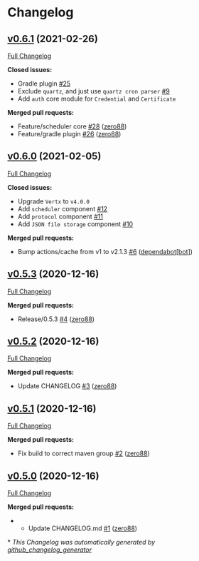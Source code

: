 # Changelog

## [v0.6.1](https://github.com/zero88/qwe/tree/v0.6.1) (2021-02-26)

[Full Changelog](https://github.com/zero88/qwe/compare/v0.6.0...HEAD)

**Closed issues:**

- Gradle plugin [\#25](https://github.com/zero88/qwe/issues/25)
- Exclude `quartz`, and just use `quartz cron parser` [\#9](https://github.com/zero88/qwe/issues/9)
- Add `auth` core module for `Credential` and `Certificate`

**Merged pull requests:**

- Feature/scheduler core [\#28](https://github.com/zero88/qwe/pull/28) ([zero88](https://github.com/zero88))
- Feature/gradle plugin [\#26](https://github.com/zero88/qwe/pull/26) ([zero88](https://github.com/zero88))

## [v0.6.0](https://github.com/zero88/qwe/tree/v0.6.0) (2021-02-05)

[Full Changelog](https://github.com/zero88/qwe/compare/v0.5.3...v0.6.0)

**Closed issues:**

- Upgrade `Vertx` to `v4.0.0`
- Add `scheduler` component [\#12](https://github.com/zero88/qwe/issues/12)
- Add `protocol` component [\#11](https://github.com/zero88/qwe/issues/11)
- Add `JSON file storage` component [\#10](https://github.com/zero88/qwe/issues/10)

**Merged pull requests:**

- Bump actions/cache from v1 to v2.1.3 [\#6](https://github.com/zero88/qwe/pull/6) ([dependabot[bot]](https://github.com/apps/dependabot))

## [v0.5.3](https://github.com/zero88/qwe/tree/v0.5.3) (2020-12-16)

[Full Changelog](https://github.com/zero88/qwe/compare/v0.5.2...v0.5.3)

**Merged pull requests:**

- Release/0.5.3 [\#4](https://github.com/zero88/qwe/pull/4) ([zero88](https://github.com/zero88))

## [v0.5.2](https://github.com/zero88/qwe/tree/v0.5.2) (2020-12-16)

[Full Changelog](https://github.com/zero88/qwe/compare/v0.5.1...v0.5.2)

**Merged pull requests:**

- Update CHANGELOG [\#3](https://github.com/zero88/qwe/pull/3) ([zero88](https://github.com/zero88))

## [v0.5.1](https://github.com/zero88/qwe/tree/v0.5.1) (2020-12-16)

[Full Changelog](https://github.com/zero88/qwe/compare/v0.5.0...v0.5.1)

**Merged pull requests:**

- Fix build to correct maven group [\#2](https://github.com/zero88/qwe/pull/2) ([zero88](https://github.com/zero88))

## [v0.5.0](https://github.com/zero88/qwe/tree/v0.5.0) (2020-12-16)

[Full Changelog](https://github.com/zero88/qwe/compare/438aa925ff4f928ffc343ddfde9ef859b0854014...v0.5.0)

**Merged pull requests:**

- - Update CHANGELOG.md [\#1](https://github.com/zero88/qwe/pull/1) ([zero88](https://github.com/zero88))



\* *This Changelog was automatically generated by [github_changelog_generator](https://github.com/github-changelog-generator/github-changelog-generator)*
